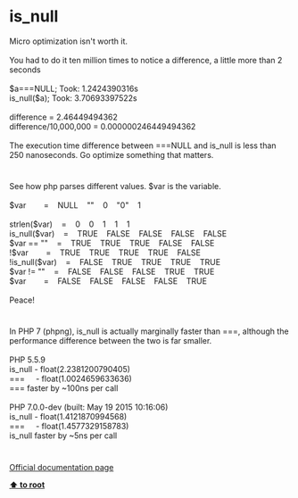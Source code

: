 # is_null




<div class="phpcode"><span class="html">
Micro optimization isn&apos;t worth it.<br><br>You had to do it ten million times to notice a difference, a little more than 2 seconds<br><br>$a===NULL; Took: 1.2424390316s<br> is_null($a); Took: 3.70693397522s<br><br>difference = 2.46449494362<br>difference/10,000,000 = 0.000000246449494362<br><br>The execution time difference between ===NULL and is_null is less than 250 nanoseconds. Go optimize something that matters.</span>
</div>
  

#


<div class="phpcode"><span class="html">
See how php parses different values. $var is the variable.<br><br>$var&#xA0; &#xA0; &#xA0; &#xA0; =&#xA0; &#xA0; NULL&#xA0; &#xA0; &quot;&quot;&#xA0; &#xA0; 0&#xA0; &#xA0; &quot;0&quot;&#xA0; &#xA0; 1<br><br>strlen($var)&#xA0; &#xA0; =&#xA0; &#xA0; 0&#xA0; &#xA0; 0&#xA0; &#xA0; 1&#xA0; &#xA0; 1&#xA0; &#xA0; 1<br>is_null($var)&#xA0; &#xA0; =&#xA0; &#xA0; TRUE&#xA0; &#xA0; FALSE&#xA0; &#xA0; FALSE&#xA0; &#xA0; FALSE&#xA0; &#xA0; FALSE<br>$var == &quot;&quot;&#xA0; &#xA0; =&#xA0; &#xA0; TRUE&#xA0; &#xA0; TRUE&#xA0; &#xA0; TRUE&#xA0; &#xA0; FALSE&#xA0; &#xA0; FALSE<br>!$var&#xA0; &#xA0; &#xA0; &#xA0; =&#xA0; &#xA0; TRUE&#xA0; &#xA0; TRUE&#xA0; &#xA0; TRUE&#xA0; &#xA0; TRUE&#xA0; &#xA0; FALSE<br>!is_null($var)&#xA0; &#xA0; =&#xA0; &#xA0; FALSE&#xA0; &#xA0; TRUE&#xA0; &#xA0; TRUE&#xA0; &#xA0; TRUE&#xA0; &#xA0; TRUE<br>$var != &quot;&quot;&#xA0; &#xA0; =&#xA0; &#xA0; FALSE&#xA0; &#xA0; FALSE&#xA0; &#xA0; FALSE&#xA0; &#xA0; TRUE&#xA0; &#xA0; TRUE<br>$var&#xA0; &#xA0; &#xA0; &#xA0; =&#xA0; &#xA0; FALSE&#xA0; &#xA0; FALSE&#xA0; &#xA0; FALSE&#xA0; &#xA0; FALSE&#xA0; &#xA0; TRUE<br><br>Peace!</span>
</div>
  

#


<div class="phpcode"><span class="html">
In PHP 7 (phpng), is_null is actually marginally faster than ===, although the performance difference between the two is far smaller.<br><br>PHP 5.5.9<br>is_null - float(2.2381200790405)<br>===&#xA0; &#xA0;&#xA0; - float(1.0024659633636)<br>=== faster by ~100ns per call<br><br>PHP 7.0.0-dev (built: May 19 2015 10:16:06)<br>is_null - float(1.4121870994568)<br>===&#xA0; &#xA0;&#xA0; - float(1.4577329158783)<br>is_null faster by ~5ns per call</span>
</div>
  

#

[Official documentation page](https://www.php.net/manual/en/function.is-null.php)

**[⬆ to root](/)**